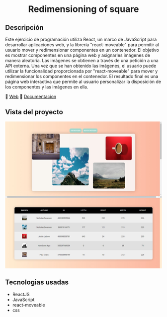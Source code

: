 <h1 align="center">Redimensioning of square</h1>

## Descripción

Este ejercicio de programación utiliza React, un marco de JavaScript para desarrollar aplicaciones web, y la librería "react-moveable" para permitir al usuario mover y redimensionar componentes en un contenedor. El objetivo es mostrar componentes en una página web y asignarles imágenes de manera aleatoria. Las imágenes se obtienen a través de una petición a una API externa. Una vez que se han obtenido las imágenes, el usuario puede utilizar la funcionalidad proporcionada por "react-moveable" para mover y redimensionar los componentes en el contenedor. El resultado final es una página web interactiva que permite al usuario personalizar la disposición de los componentes y las imágenes en ella.

:link: [Web](https://redimensioning-of-square.netlify.app/)
:link: [Documentacion](https://eddybel.github.io/Redimensioning-of-square/)

<!-- :link: [Documentacion](https://eddybel.github.io/Redimensioning-of-square/) -->

## Vista del proyecto

![captura_del_proyecto](./assets/capture.png)

## Tecnologias usadas

- ReactJS
- JavaScript
- react-moveable
- css

